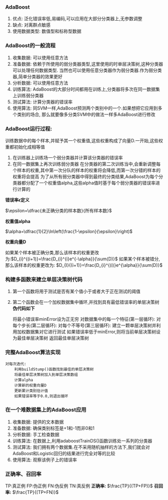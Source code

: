 ### AdaBoost
1. 优点: 泛化错误率低,易编码,可以应用在大部分分类器上,无参数调整
2. 缺点: 对离群点敏感
3. 使用数据类型: 数值型和标称型数据
### AdaBoost的一般流程
1. 收集数据: 可以使用任意方法
2. 准备数据: 依赖于所使用的弱分类器类型,这里使用的时单层决策树,这种分类器可以处理任何数据类型.
    当然也可以使用任意分类器作为弱分类器.作为弱分类器,简单分类器的效果更好
3. 分析数据: 可以使用任意方法
4. 训练算法: AdaBoost的大部分时间都用在训练上,分类器将多次在同一数据集上训练弱分类器
5. 测试算法: 计算分类器的错误率
6. 使用算法: 同SVM一样,AdaBoost预测两个类别中的一个.如果想把它应用到多个类别的场合,
    那么就要像多分类SVM中的做法一样多AdaBoost进行修改
### AdaBoost运行过程:
训练数据中的每个样本,并赋予其一个权重值,这些权重构成了向量D.一开始,这些权重都初始化成相等值
1. 在训练器上训练场一个弱分类器并计算该分类器的错误率
2. 在同一数据集上再次训练弱分类器
  在分类器的第二次训练当中,会重新调整每个样本的权重,其中第一次分队的样本的权重将会降低,而第一次分错的样本的权重将会提高
  为了从所有弱分类器中得到最终的分类结果,AdaBoost为每个分类器都分配了一个权重值alpha,这些alpha值时基于每个弱分类器的错误率进行计算的

**错误率$\epsilon$定义**

$\epsilon=\dfrac{未正确分类的样本数}{所有样本数}$

**权重值alpha**

$\alpha=\dfrac{1}{2}\ln\left(\frac{1-\epsilon}{\epsilon}\right)$

**权重向量D**

如果某个样本被正确分类,那么该样本的权重更改为:$D_{i}^{(i+1)}=\frac{D_{i}^{i}e^{-\alpha}}{\sum(D)}$
如果某个样本被错分,那么该样本的权重更改为: $D_{I}{(i+1)}=\frac{D_{i}^{(i)}e^{\alpha}}{\sum(D)}$

### 构建多函数来建立单层决策树代码
1. 第一个函数将用于测试是否有某个值小于或者大于正在测试的阈值
2. 第二个函数会在一个加权数据集中循环,并找到具有最低错误率的单层决策树
  **伪代码如下**

  	将最小错误率minError设为正无穷
  	对数据集中的每一个特征(第一层循环):
  		对每个步长(第二层循环):
  		对每个不等号(第三层循环):
  			建立一颗单层决策树并利用加权数据集对它进行测试
  			如果错误率低于minError,则将当前单层决策树设为最佳单层决策树
  	返回最佳单层决策树
### 完整AdaBoost算法实现

	对每次迭代:
		利用buildStump()函数找到最佳的单层决策树
		将最佳单层决策树加入到单层决策数组
		计算alpha
		计算新的权重向量D
		更新累计类别估计值
		如果错误率等于0.0,则退出循环

### 在一个难数据集上的AdaBoost应用
1. 收集数据: 提供的文本数据
2. 准备数据: 确保类别标签是+1和-1而非0和1
3. 分析数据: 手工检查数据
4. 训练算法: 在数据上,利用adaboostTrainDS()函数训练处一系列的分类器
5. 测试算法: 我们拥有两个数据集.在不采用随机抽样的方法下,我们就会对AdaBoost和Logistic回归的结果进行完全对等的比较
6. 使用算法: 观察该例子上的错误率
### 正确率、召回率
TP:真正例
FP:伪正例
FN:伪反例
TN:真反例
**正确率:** $\frac{TP}{(TP+FP)}$
**召回率:**	$\frac{TP}{(TP+FN)}$

